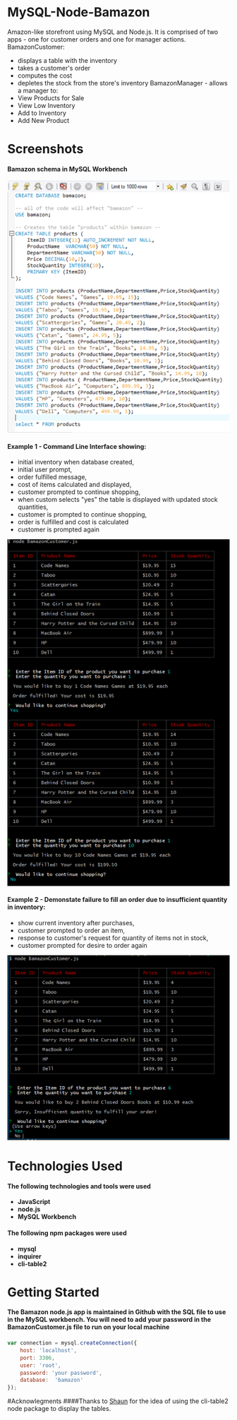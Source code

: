 # MySQL-Node-Bamazon
Amazon-like storefront using MySQL and Node.js. It is comprised of two apps - one for customer orders and one for manager actions. 
BamazonCustomer:
* displays a table with the inventory
* takes a customer's order
* computes the cost
* depletes the stock from the store's inventory
BamazonManager - allows a manager to:
* View Products for Sale 
* View Low Inventory 
* Add to Inventory
* Add New Product

# Screenshots
#### Bamazon schema in MySQL Workbench

![Alt text](/images/mysqlWorkbench.PNG?raw=true "Photo of the MySQL Workbench showing the schema and initial inventory")

#### Example 1 - Command Line Interface showing:
* initial inventory when database created,
* initial user prompt,
* order fulfilled message,
* cost of items calculated and displayed,
* customer prompted to continue shopping,
* when custom selects "yes" the table is displayed with updated stock quantities,
* customer is prompted to continue shopping,
* order is fulfilled and cost is calculated
* customer is prompted again


![Alt text](/images/r1.PNG?raw=true "Photo of the command line interface showing table with initial inventory and customer prompts")

#### Example 2 - Demonstate failure to fill an order due to insufficient quantity in inventory:
* show current inventory after purchases, 
* customer prompted to order an item, 
* response to customer's request for quantity of items not in stock,
* customer prompted for desire to order again

![Alt text](/images/r2.PNG?raw=true "Photo of the command line interface showing table with inventory and customer prompts")

# Technologies Used
#### The following technologies and tools were used
* **JavaScript**
* **node.js**
* **MySQL Workbench**

#### The following npm packages were used 
* **mysql**
* **inquirer**
* **cli-table2**

# Getting Started
#### The Bamazon node.js app is maintained in Github with the SQL file to use in the MySQL workbench. You will need to add your password in the BamazonCustomer.js file to run on your local machine

```javascript
var connection = mysql.createConnection({
	host: 'localhost',
	port: 3306,
	user: 'root',
	password: 'your password',
	database:  'bamazon'
});
```
#Acknowlegments
####Thanks to [Shaun](https://github.com/fullers) for the idea of using the cli-table2 node package to display the tables.